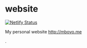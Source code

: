 # website

[![Netlify Status](https://api.netlify.com/api/v1/badges/f6dfe4e1-a8f6-4ecc-a67b-80be9cabcc9a/deploy-status)](https://app.netlify.com/sites/eloquent-feynman-787329/deploys)

My personal website http://mbovo.me

.
